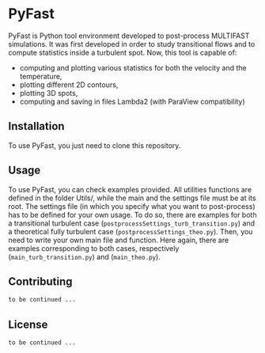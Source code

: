 # PyFast

PyFast is Python tool environment developed to post-process MULTIFAST simulations. It was first developed in order to study transitional flows and to compute statistics inside a turbulent spot. Now, this tool is capable of:

- computing and plotting various statistics for both the velocity and the temperature,
- plotting different 2D contours,
- plotting 3D spots,
- computing and saving in files Lambda2 (with ParaView compatibility)

## Installation

To use PyFast, you just need to clone this repository.

## Usage

To use PyFast, you can check examples provided. All utilities functions are defined in the folder Utils/, while the main and the settings file must be at its root.
The settings file (in which you specify what you want to post-process) has to be defined for your own usage. To do so, there are examples for both a transitional turbulent case (`postprocessSettings_turb_transition.py`) and a theoretical fully turbulent case (`postprocessSettings_theo.py`).
Then, you need to write your own main file and function. Here again, there are examples corresponding to both cases, respectively (`main_turb_transition.py`) and (`main_theo.py`).

## Contributing

```bash
to be continued ...
```

## License

```bash
to be continued ...
```
